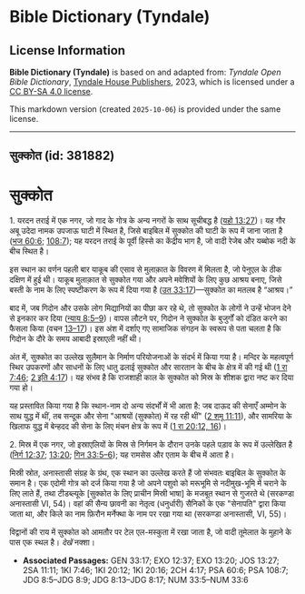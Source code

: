 # Bible Dictionary (Tyndale)

## License Information

**Bible Dictionary (Tyndale)** is based on and adapted from: _Tyndale Open Bible Dictionary_, [Tyndale House Publishers](https://tyndaleopenresources.com/), 2023, which is licensed under a [CC BY-SA 4.0 license](https://creativecommons.org/licenses/by-sa/4.0/legalcode.en).

This markdown version (created `2025-10-06`) is provided under the same license.



--------------------------------

## सुक्कोत (id: 381882)

सुक्कोत
=======

1\. यरदन तराई में एक नगर, जो गाद के गोत्र के अन्य नगरों के साथ सूचीबद्ध है ([यहो 13:27](https://ref.ly/Josh13:27))। यह गौर अबू उदेदा नामक उपजाऊ घाटी में स्थित है, जिसे बाइबिल में सुक्कोत की घाटी के रूप में जाना जाता है ([भज 60:6](https://ref.ly/Ps60:6); [108:7](https://ref.ly/Ps108:7)); यह यरदन तराई के पूर्वी हिस्से का केंद्रीय भाग है, जो वादी रेजेब और यब्बोक नदी के बीच स्थित है।

इस स्थान का वर्णन पहली बार याकूब की एसाव से मुलाक़ात के विवरण में मिलता है, जो पेनुएल के ठीक दक्षिण में हुई थी। याकूब मुलाक़ात से सुक्कोत गया और अपने मवेशियों के लिए कुछ आश्रय बनाए, जिसे बस्ती के नाम के लिए स्पष्टीकरण के रूप में दिया गया है ([उत 33:17](https://ref.ly/Gen33:17))—सुक्कोत का मतलब है “आश्रय।”

बाद में, जब गिदोन और उसके लोग मिद्यानियों का पीछा कर रहे थे, तो सुक्कोत के लोगों ने उन्हें भोजन देने से इनकार कर दिया ([न्याय 8:5–9](https://ref.ly/Judg8:5-Judg8:9))। वापस लौटने पर, गिदोन ने सुक्कोत के बुजुर्गों को दंडित करने का फैसला किया (वचन [13–17](https://ref.ly/Judg8:13-Judg8:17))। इस अंश में दर्शाए गए सामाजिक संगठन के स्वरूप से पता चलता है कि गिदोन के दौरे के समय आबादी इस्राएली नहीं थी।

अंत में, सुक्कोत का उल्लेख सुलैमान के निर्माण परियोजनाओं के संदर्भ में किया गया है। मन्दिर के महत्वपूर्ण स्थिर उपकरणों और साधनों के लिए धातु ढलाई सुक्कोत और सारतान के बीच के क्षेत्र में की गई थी ([1 रा 7:46](https://ref.ly/1Kgs7:46); [2 इति 4:17](https://ref.ly/2Chr4:17))। यह संभव है कि राजशाही काल के सुक्कोत को मिस्र के शीशक द्वारा नष्ट कर दिया गया हो।

यह प्रस्तावित किया गया है कि स्थान\-नाम दो अन्य संदर्भों में भी आता है: जब दाऊद की सेनाएँ अम्मोन के साथ युद्ध में थीं, तब सन्दूक और सेना "आश्रयों (सुक्कोत) में रह रही थीं" ([2 शमू 11:11](https://ref.ly/2Sam11:11)), और सामरिया के खिलाफ युद्ध में बेन्हदद की सेना के लिए मंचन क्षेत्र के रूप में ([1 रा 20:12, 16](https://ref.ly/1Kgs20:12,1Kgs20:16))।

2\. मिस्र में एक नगर, जो इस्राएलियों के मिस्र से निर्गमन के दौरान उनके पहले पड़ाव के रूप में उल्लेखित है ([निर्ग 12:37](https://ref.ly/Exod12:37); [13:20](https://ref.ly/Exod13:20); [गिन 33:5–6](https://ref.ly/Num33:5-Num33:6)); यह रामसेस और एताम के बीच में आता है।

मिस्री स्रोत, अनास्तासी संग्रह के ग्रंथ, एक स्थान का उल्लेख करते हैं जो संभवतः बाइबिल के सुक्कोत के समान है। एक एदोमी गोत्र को दर्ज किया गया है जो अपने पशुवो को मरूभूमि से नदीमुख\-भूमि में चराने के लिए लाते हैं, तथा टीडब्ल्यूके \[सुक्कोत के लिए प्राचीन मिस्री भाषा] के मजबूत स्थान से गुजरते थे (सरकण्डा अनास्तासी VI, 54\)। वहां की सैन्य छावनी का नेतृत्व (धनुर्धारी) सैनिकों के एक "सेनापति" द्वारा किया जाता था, और किले का नाम फ़िरौन मर्नेफ्था के नाम पर रखा गया था (सरकण्डा अनास्तासी, VI, 55\)।

विद्वानों की राय में सुक्कोत को आमतौर पर टेल एल\-मस्कुता में रखा जाता है, जो वादी तूमेलात के मुहाने के पास एक स्थल है। *देखें*  नक्शा।

* **Associated Passages:** GEN 33:17; EXO 12:37; EXO 13:20; JOS 13:27; 2SA 11:11; 1KI 7:46; 1KI 20:12; 1KI 20:16; 2CH 4:17; PSA 60:6; PSA 108:7; JDG 8:5–JDG 8:9; JDG 8:13–JDG 8:17; NUM 33:5–NUM 33:6

